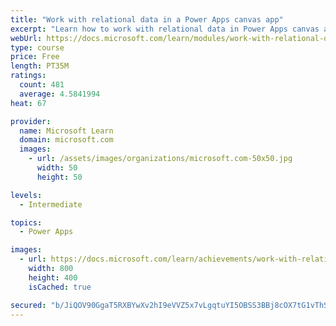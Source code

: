 ```yaml
---
title: "Work with relational data in a Power Apps canvas app"
excerpt: "Learn how to work with relational data in Power Apps canvas apps."
webUrl: https://docs.microsoft.com/learn/modules/work-with-relational-data-powerapps-canvas-app/
type: course
price: Free
length: PT35M
ratings:
  count: 481
  average: 4.5841994
heat: 67

provider:
  name: Microsoft Learn
  domain: microsoft.com
  images:
    - url: /assets/images/organizations/microsoft.com-50x50.jpg
      width: 50
      height: 50

levels:
  - Intermediate

topics:
  - Power Apps

images:
  - url: https://docs.microsoft.com/learn/achievements/work-with-relational-data-social.png
    width: 800
    height: 400
    isCached: true

secured: "b/JiQOV90GgaT5RXBYwXv2hI9eVVZ5x7vLgqtuYI5OBSS3BBj8cOX7tG1vThSDoN94/soq0YXDIZMiACZsY+OuGha4/gofzL3sa52m2lXfAJhpp+wYBjTCLJwln1+GnMONg2mnwd0hMb1826c/wAoQ/9QuQVEQPOuSx6mv2JmTzmg0pC1M4i3rjv0GtK3gnAcpczA7xdwJ516qgIqSnZnR1uyJXeMJRVfjmQILJ15O2KVWR/jqDqqgXyDXxVcr6rCPB1RC23JeJ6kGIwvS4kKv5L4J2yAYxm8drhJGuFKa2DYyu94RcsED9eKnErrYwnBn8lJsMZdF6vaYAw81d/JdBvV/ZGNxbhDD/QMeOrbmaqJQx3uXl17/0p0604xikWSOwx7OXxcsDSV46QiZmWtA==;LLGblrr1W+kk+akRO48SyQ=="
---
```


